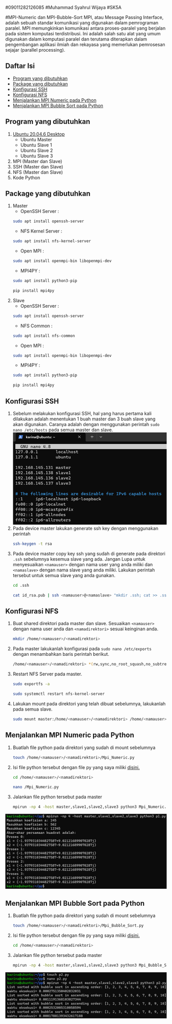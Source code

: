 #09011282126085
#Muhammad Syahrul Wijaya
#SK5A

#MPI-Numeric dan MPI-Bubble-Sort
MPI, atau Message Passing Interface, adalah sebuah standar komunikasi yang digunakan dalam pemrograman paralel. MPI memungkinkan komunikasi antara proses-paralel yang berjalan pada sistem komputasi terdistribusi. Ini adalah salah satu alat yang umum digunakan dalam komputasi paralel dan terutama diterapkan dalam pengembangan aplikasi ilmiah dan rekayasa yang memerlukan pemrosesan sejajar (parallel processing).
## Daftar Isi
- [Program yang dibutuhkan](#program-yang-dibutuhkan)
- [Package yang dibutuhkan](#package-yang-dibutuhkan)
- [Konfigurasi SSH](#konfigurasi-ssh)
- [Konfigurasi NFS](#konfigurasi-nfs)
- [Menjalankan MPI Numeric pada Python](#menjalankan-mpi-numeric-pada-python)
- [Menjalankan MPI Bubble Sort pada Python](#menjalankan-mpi-bubble-sort-pada-python)
## Program yang dibutuhkan
1. [Ubuntu 20.04.6 Desktop](https://releases.ubuntu.com/focal/)
   - Ubuntu Master
   - Ubuntu Slave 1
   - Ubuntu Slave 2
   - Ubuntu Slave 3
3. MPI (Master dan Slave)
4. SSH (Master dan Slave)
5. NFS (Master dan Slave)
6. Kode Python
## Package yang dibutuhkan
1. Master
   - OpenSSH Server :
   ```bash
   sudo apt install openssh-server
   ```
   - NFS Kernel Server :
   ```bash
   sudo apt install nfs-kernel-server
   ```
   - Open MPI :
   ```bash
   sudo apt install openmpi-bin libopenmpi-dev
   ```
   - MPI4PY :
   ```bash
   sudo apt install python3-pip
   ```
   ```bash
   pip install mpi4py
   ```
2. Slave
   -  OpenSSH Server :
   ```bash
   sudo apt install openssh-server
   ```
   - NFS Common :
   ```bash
   sudo apt install nfs-common
   ```
   - Open MPI :
   ```bash
   sudo apt install openmpi-bin libopenmpi-dev
   ```
   - MPI4PY :
   ```bash
   sudo apt install python3-pip
   ```
   ```bash
   pip install mpi4py
   ```
## Konfigurasi SSH
1. Sebelum melakukan konfigurasi SSH, hal yang harus pertama kali dilakukan adalah menentukan 1 buah master dan 3 buah slave yang akan digunakan. Caranya adalah dengan menggunakan perintah `sudo nano /etc/hosts` pada semua master dan slave.
![sudo nano etc hosts](https://github.com/SyahrulWijaya/MPI-Numeric-dan-MPI-Bubble-Sort/blob/2be5d00f7a520aebe0fc313915d2331d95f83f69/sudo%20nano%20etc%20hosts.png)
2. Pada device master lakukan generate ssh key dengan menggunakan perintah
   ```bash
   ssh-keygen -t rsa
   ``` 
3. Pada device master copy key ssh yang sudah di generate pada direktori `.ssh` sebelumnya kesemua slave yang ada. Jangan Lupa untuk menyesuaikan `<namauser>` dengan nama user yang anda miliki dan `<namaslave>` dengan nama slave yang anda miliki. Lakukan perintah tersebut untuk semua slave yang anda gunakan. 
   ```bash
   cd .ssh
   ```
   ```bash
   cat id_rsa.pub | ssh <namauser>@<namaslave> "mkdir .ssh; cat >> .ssh/authorized_keys"
   ```
## Konfigurasi NFS
1. Buat shared direktori pada master dan slave. Sesuaikan `<namauser>` dengan nama user anda dan `<namadirektori>` sesuai keinginan anda.
   ```bash
   mkdir /home/<namauser>/<namadirektori>
   ```
2. Pada master lakukanlah konfigurasi pada `sudo nano /etc/exports` dengan menambahkan baris perintah berikut.
   ```bash
   /home/<namauser>/<namadirektori> *(rw,sync,no_root_squash,no_subtree_check)
   ```
3. Restart NFS Server pada master.
   ```bash
   sudo exportfs -a
   ```
   ```bash
   sudo systemctl restart nfs-kernel-server
   ```
4. Lakukan mount pada direktori yang telah dibuat sebelumnya, lakukanlah pada semua slave.
   ```bash
   sudo mount master:/home/<namauser>/<namadirektori> /home/<namauser>/<namadirektori>
   ```
## Menjalankan MPI Numeric pada Python
1. Buatlah file python pada direktori yang sudah di mount sebelumnya
   ```bash
   touch /home/<namauser>/<namadirektori>/Mpi_Numeric.py
   ```
2. Isi file python tersebut dengan file py yang saya miliki [disini.](https://github.com/SyahrulWijaya/MPI-Numeric-dan-MPI-Bubble-Sort/blob/5daf3118b4ee42cebcdd8c3d19c11f9733513351/Mpi_Numeric.py)
   ```bash
   cd /home/<namauser>/<namadirektori>
   ```
   ```bash
   nano /Mpi_Numeric.py
   ```
3. Jalankan file python tersebut pada master
   ```bash
   mpirun -np 4 -host master,slave1,slave2,slave3 python3 Mpi_Numeric.py
   ```
![mpirun -np 4 -host master,slave1,slave2,slave3 python3.jpg](https://github.com/SyahrulWijaya/MPI-Numeric-dan-MPI-Bubble-Sort/blob/5030266e7d2562d04577676db6b7bd1935690642/mpirun%20-np%204%20-host%20master%2Cslave1%2Cslave2%2Cslave3%20python3.jpg)
## Menjalankan MPI Bubble Sort pada Python
1. Buatlah file python pada direktori yang sudah di mount sebelumnya
   ```bash
   touch /home/<namauser>/<namadirektori>/Mpi_Bubble_Sort.py
   ```
2. Isi file python tersebut dengan file py yang saya miliki [disini.](https://github.com/SyahrulWijaya/MPI-Numeric-dan-MPI-Bubble-Sort/blob/f2a964ac22721e1eda8a46160232c01e8fdf0585/Mpi_Bubble_Sort.py)
   ```bash
   cd /home/<namauser>/<namadirektori>
   ```
3. Jalankan file python tersebut pada master
   ```bash
   mpirun -np 4 -host master,slave1,slave2,slave3 python3 Mpi_Bubble_Sort.py
   ```
![mpirun -np 4 -host master,slave1,slave2,slave3 python3 versi 2.jpg](https://github.com/SyahrulWijaya/MPI-Numeric-dan-MPI-Bubble-Sort/blob/caa37b9bb1fb679741f5385ceee03f14913c47fb/mpirun%20-np%204%20-host%20master%2Cslave1%2Cslave2%2Cslave3%20python3%20versi%202.jpg)
